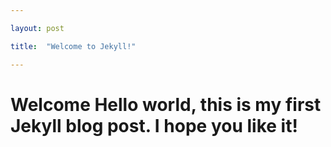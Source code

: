 ```yaml
---

layout: post 

title:  "Welcome to Jekyll!"

---
```


 # Welcome **Hello world**, this is my first Jekyll blog post. I hope you like it!